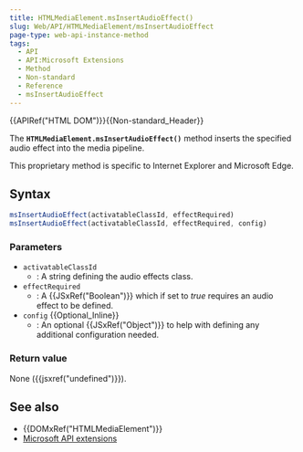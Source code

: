```yaml
---
title: HTMLMediaElement.msInsertAudioEffect()
slug: Web/API/HTMLMediaElement/msInsertAudioEffect
page-type: web-api-instance-method
tags:
  - API
  - API:Microsoft Extensions
  - Method
  - Non-standard
  - Reference
  - msInsertAudioEffect
---
```


{{APIRef("HTML DOM")}}{{Non-standard_Header}}

The **`HTMLMediaElement.msInsertAudioEffect()`** method inserts
the specified audio effect into the media pipeline.

This proprietary method is specific to Internet Explorer and Microsoft Edge.

## Syntax

```js
msInsertAudioEffect(activatableClassId, effectRequired)
msInsertAudioEffect(activatableClassId, effectRequired, config)
```

### Parameters

- `activatableClassId`
  - : A string defining the audio effects class.
- `effectRequired`
  - : A {{JSxRef("Boolean")}} which if set to _true_ requires an audio effect to be
    defined.
- `config` {{Optional_Inline}}
  - : An optional {{JSxRef("Object")}} to help with defining any additional configuration
    needed.

### Return value

None ({{jsxref("undefined")}}).

## See also

- {{DOMxRef("HTMLMediaElement")}}
- [Microsoft API extensions](/en-US/docs/Web/API/Microsoft_Extensions)
